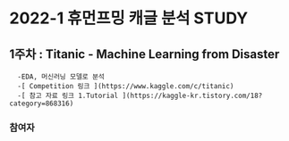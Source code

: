 # 2022-1 휴먼프밍 캐글 분석 STUDY

## 1주차 : Titanic - Machine Learning from Disaster

      -EDA, 머신러닝 모델로 분석
      -[ Competition 링크 ](https://www.kaggle.com/c/titanic)
      -[ 참고 자료 링크 1.Tutorial ](https://kaggle-kr.tistory.com/18?category=868316)
      
      
### 참여자
